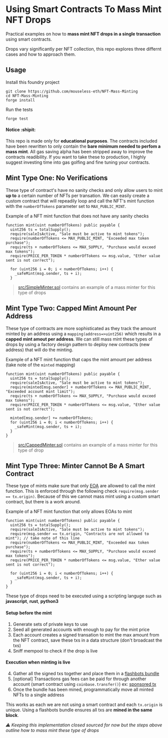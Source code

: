 # Using Smart Contracts To Mass Mint NFT Drops

Practical examples on how to **mass mint NFT drops in a single transaction** using smart contracts.

Drops vary significantly per NFT collection, this repo explores three differnt cases and how to approach them.

## Usage 

Install this foundry project
```shell
git clone https://github.com/mouseless-eth/NFT-Mass-Minting
cd NFT-Mass-Minting
forge install
```

Run the tests
```shell
forge test
```

#### Notice :shipit:
This repo is made only for **educational purposes**. The contracts included have been rewritten to only contain the **bare minimum needed to perfom a mass mint**. All gas saving alpha has been stripped away to improve the contracts readibility. If you want to take these to production, I highly suggest investing time into gas golfing and fine tuning your contracts.

## Mint Type One: No Verifications
These type of contract's have no sanity checks and only allow users to mint **up to** a certain number of NFTs per transation. We can easily create a custom contract that will repeadily loop and call the NFT's mint function with the `numberOfTokens` parameter set to `MAX_PUBLIC_MINT`.

Example of a NFT mint function that does not have any sanity checks
```solidity
function mint(uint numberOfTokens) public payable {
  uint256 ts = totalSupply();
  require(saleIsActive, "Sale must be active to mint tokens");
  require(numberOfTokens <= MAX_PUBLIC_MINT, "Exceeded max token purchase");
  require(ts + numberOfTokens <= MAX_SUPPLY, "Purchase would exceed max tokens");
  require(PRICE_PER_TOKEN * numberOfTokens <= msg.value, "Ether value sent is not correct");

  for (uint256 i = 0; i < numberOfTokens; i++) {
    _safeMint(msg.sender, ts + i);
  } 
```
> [src/SimpleMinter.sol](./src/SimpleMinter.sol) contains an example of a mass minter for this type of drops 

## Mint Type Two: Capped Mint Amount Per Address
These type of contracts are more sophisticated as they track the amount minted by an address using a `mapping(address=>uint256)` which results in a **capped mint amout per address**. We can still mass mint these types of drops by using a factory design pattern to deploy new contracts (new address) that will do the minting.

Example of a NFT mint function that caps the mint amount per address (take note of the `minted` mapping)
```solidity
function mint(uint numberOfTokens) public payable {
  uint256 ts = totalSupply();
  require(saleIsActive, "Sale must be active to mint tokens");
  require(minted[msg.sender] + numberOfTokens <= MAX_PUBLIC_MINT, "Exceeded account mint limit");
  require(ts + numberOfTokens <= MAX_SUPPLY, "Purchase would exceed max tokens");
  require(PRICE_PER_TOKEN * numberOfTokens <= msg.value, "Ether value sent is not correct");

  minted[msg.sender] += numberOfTokens;
  for (uint256 i = 0; i < numberOfTokens; i++) {
    _safeMint(msg.sender, ts + i);
  }
}
```
> [src/CappedMinter.sol](./src/CappedMinter.sol) contains an example of a mass minter for this type of drop

## Mint Type Three: Minter Cannot Be A Smart Contract
These type of mints make sure that only [EOA](https://ethdocs.org/en/latest/contracts-and-transactions/account-types-gas-and-transactions.html) are allowed to call the mint function. This is enforced through the following check `require(msg.sender == tx.origin)`. Because of this we cannot mass mint using a custom smart contract, but there is a work around. 

Example of a NFT mint function that only allows EOAs to mint
```solidity
function mint(uint numberOfTokens) public payable {
  uint256 ts = totalSupply();
  require(saleIsActive, "Sale must be active to mint tokens");
  require(msg.sender == tx.origin, "Contracts are not allowed to mint"); // take note of this line
  require(numberOfTokens <= MAX_PUBLIC_MINT, "Exceeded max token purchase");
  require(ts + numberOfTokens <= MAX_SUPPLY, "Purchase would exceed max tokens");
  require(PRICE_PER_TOKEN * numberOfTokens <= msg.value, "Ether value sent is not correct");

  for (uint256 i = 0; i < numberOfTokens; i++) {
    _safeMint(msg.sender, ts + i);
  }
}
```
These type of drops need to be executed using a scripting languge such as **javascript**, **rust**, **python3**

#### Setup before the mint
1) Generate sets of private keys to use
2) Seed all generated accounts with enough to pay for the mint price
3) Each account creates a signed transation to mint the max amount from the NFT contract, save these txs in a data structure (don't broadcast the txs)
4) Sniff mempool to check if the drop is live 

#### Execution when minting is live
4) Gather all the signed txs together and place them in a [flashbots bundle](https://docs.flashbots.net/flashbots-auction/searchers/advanced/understanding-bundles)
5) [optional] Transactions gas fees can be paid for through another account (smart contract using `coinbase.transfer()`) ex: [sponsored tx](https://github.com/flashbots/searcher-sponsored-tx)
6) Once the bundle has been mined, programmatically move all minted NFTs to a single address 

This works as each we are not using a smart contract and each `tx.origin` is unique. Using a flashbots bundle ensures all txs are **mined in the same block**.


*⚠️ Keeping this implementation closed sourced for now but the steps above outline how to mass mint these type of drops*

